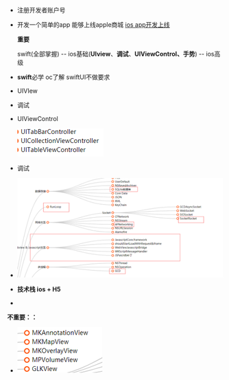 * 注册开发者账户号

* 开发一个简单的app 能够上线apple商城 [ios app开发上线](https://zhuanlan.zhihu.com/p/72380241)

  **重要**

  swift(全部掌握) -- ios基础(**UIview**、**调试**、**UIViewControl、手势**) -- ios高级

* **swift**必学 oc了解  swiftUI不做要求

* UIVIew

* 调试

* UIViewControl

  ![1620649821597](picture/1620649821597.png)

* 调试

* ![1620650590869](picture/1620650590869.png)

* **技术栈 ios + H5**

* 





**不重要：：**

* ![1620649672268](picture/1620649672268.png)

  

  